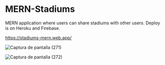 # MERN-Stadiums
MERN application where users can share stadiums with other users.
Deploy is on Heroku and Firebase.

https://stadiums-mern.web.app/

![Captura de pantalla (271)](https://user-images.githubusercontent.com/19229810/95926916-b04dec00-0d7a-11eb-8202-623a3481d806.png)

![Captura de pantalla (272)](https://user-images.githubusercontent.com/19229810/95926993-db384000-0d7a-11eb-8539-34929c3f8f97.png)
